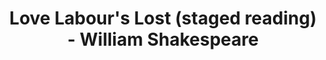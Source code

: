 ---
layout: production
title: Love Labour's Lost (staged reading) - William Shakespeare
dates: January 29, 2011
location: Titzal Café
director: Ben Aldred
director_bio_url: http://accidentalshakespeare.com/company/ben_aldred

cast:
- actor: Julia Kessler
  role: Princess
  actor_bio_url: http://accidentalshakespeare.com/about/company/julia_kessler
- actor: Jared McDaris
  role: Don Armando
  actor_bio_url: http://accidentalshakespeare.com/about/company/jared_mcdaris
- actor: Kelly Lynn Hogan
  role: Maria
  actor_bio_url: http://accidentalshakespeare.com/about/company/kelly_lynn_hogan
- actor: Kate Suffern
  role: Rosaline
  actor_bio_url: http://accidentalshakespeare.com/about/company/kate_suffern
- actor: Kristie Forsch
  role: Jacquenetta
  actor_bio_url: http://accidentalshakespeare.com/about/company/kristie_forsch
- actor: Lane Flores
  role: Moth/Boyet
  actor_bio_url: http://accidentalshakespeare.com/about/company/lane_flores
- actor: Richard Alpert
  role: Holofernes
  actor_bio_url: http://accidentalshakespeare.com/about/company/richard_alpert
- actor: Ryan Simmons
  role: George Seacoa
  actor_bio_url: http://accidentalshakespeare.com/about/company/ryan_simmons
- actor: Eli Branson
  role: Berown
  actor_bio_url: http://accidentalshakespeare.com/about/company/eli_branson
- actor: Gary Henderson
  role: Longaville
  actor_bio_url: http://accidentalshakespeare.com/about/company/gary_henderson
- actor: Greg Pragel
  role: Costard
  actor_bio_url: http://accidentalshakespeare.com/about/company/greg_pragel

---